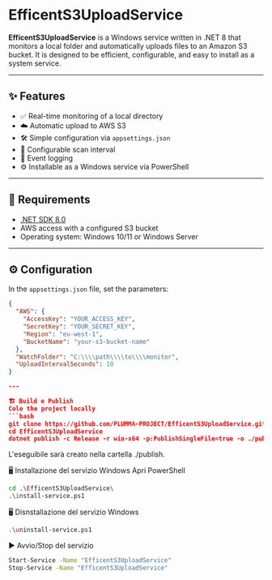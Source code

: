 # EfficentS3UploadService

**EfficentS3UploadService** is a Windows service written in .NET 8 that monitors a local folder and automatically uploads files to an Amazon S3 bucket. It is designed to be efficient, configurable, and easy to install as a system service.

---

## ✨ Features

- ✅ Real-time monitoring of a local directory  
- ☁️ Automatic upload to AWS S3  
- 🛠️ Simple configuration via `appsettings.json`  
- 🔄 Configurable scan interval  
- 📜 Event logging  
- ⚙️ Installable as a Windows service via PowerShell  

---

## 🧰 Requirements

- [.NET SDK 8.0](https://dotnet.microsoft.com/en-us/download/dotnet/8.0)  
- AWS access with a configured S3 bucket  
- Operating system: Windows 10/11 or Windows Server  

---

## ⚙️ Configuration

In the `appsettings.json` file, set the parameters:

```json
{
  "AWS": {
    "AccessKey": "YOUR_ACCESS_KEY",
    "SecretKey": "YOUR_SECRET_KEY",
    "Region": "eu-west-1",
    "BucketName": "your-s3-bucket-name"
  },
  "WatchFolder": "C:\\\\path\\\\to\\\\monitor",
  "UploadIntervalSeconds": 10
}

---

🏗️ Build e Publish
Cole the project locally
```bash
git clone https://github.com/PLUMMA-PROJECT/EfficentS3UploadService.git
cd EfficentS3UploadService
dotnet publish -c Release -r win-x64 -p:PublishSingleFile=true -o ./publish
```

L'eseguibile sarà creato nella cartella ./publish.

🖥️ Installazione del servizio Windows
Apri PowerShell

```bash
cd .\EfficentS3UploadService\
.\install-service.ps1
```

🖥️ Disnstallazione del servizio Windows
```bash
.\uninstall-service.ps1
```

▶️ Avvio/Stop del servizio
```bash
Start-Service -Name "EfficentS3UploadService"
Stop-Service -Name "EfficentS3UploadService"
```
